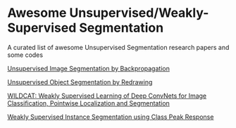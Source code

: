 # Awesome Unsupervised/Weakly-Supervised Segmentation
A curated list of awesome Unsupervised Segmentation research papers and some codes

[Unsupervised Image Segmentation by Backpropagation](https://kanezaki.github.io/pytorch-unsupervised-segmentation/ICASSP2018_kanezaki.pdf)

[Unsupervised Object Segmentation by Redrawing](http://papers.nips.cc/paper/9434-unsupervised-object-segmentation-by-redrawing.pdf)

[WILDCAT: Weakly Supervised Learning of Deep ConvNets for Image Classification, Pointwise Localization and Segmentation](http://openaccess.thecvf.com/content_cvpr_2017/papers/Durand_WILDCAT_Weakly_Supervised_CVPR_2017_paper.pdf)

[Weakly Supervised Instance Segmentation using Class Peak Response](http://openaccess.thecvf.com/content_cvpr_2018/papers/Zhou_Weakly_Supervised_Instance_CVPR_2018_paper.pdf)
